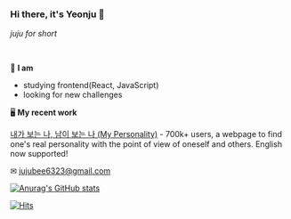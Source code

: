 ### Hi there, it's Yeonju 👋  
_juju for short_

<br />

👩 **I am**
- studying frontend(React, JavaScript)
- looking for new challenges

🖥 **My recent work**

<a href="https://my-personality.me">내가 보는 나, 남이 보는 나 (My Personality)</a> - 700k+ users, a webpage to find one's real personality with the point of view of oneself and others. English now supported!

✉ jujubee6323@gmail.com



[![Anurag's GitHub stats](https://github-readme-stats.vercel.app/api?username=yeonjuchoi)](https://github.com/anuraghazra/github-readme-stats)

[![Hits](https://hits.seeyoufarm.com/api/count/incr/badge.svg?url=https%3A%2F%2Fgithub.com%2Fyeonjuchoi%2Fhit-counter&count_bg=%23DFDFDF&title_bg=%23FDD9D9&icon=&icon_color=%23FFDBDB&title=hits&edge_flat=false)](https://hits.seeyoufarm.com)
